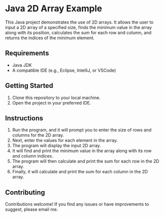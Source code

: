 # Java 2D Array Example

This Java project demonstrates the use of 2D arrays. It allows the user to input a 2D array of a specified size, finds the minimum value in the array along with its position, calculates the sum for each row and column, and returns the indices of the minimum element.

## Requirements
- Java JDK
- A compatible IDE (e.g., Eclipse, IntelliJ, or VSCode)

## Getting Started
1. Clone this repository to your local machine.
2. Open the project in your preferred IDE.

## Instructions
1. Run the program, and it will prompt you to enter the size of rows and columns for the 2D array.
2. Next, enter the values for each element in the array.
3. The program will display the input 2D array.
4. It will find and print the minimum value in the array along with its row and column indices.
5. The program will then calculate and print the sum for each row in the 2D array.
6. Finally, it will calculate and print the sum for each column in the 2D array.

## Contributing
Contributions welcome! If you find any issues or have improvements to suggest, please email me.

